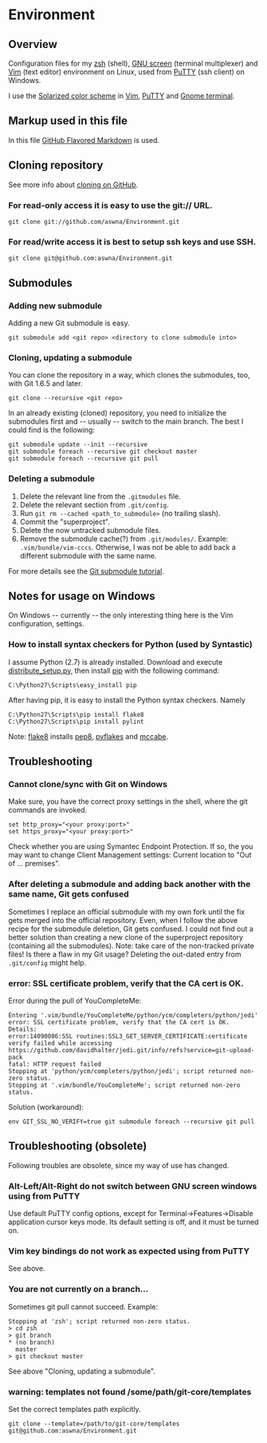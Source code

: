 # Environment #
## Overview ##
Configuration files for my [zsh][1] (shell), [GNU screen][2] (terminal multiplexer) and
[Vim][3] (text editor) environment on Linux, used from [PuTTY][4] (ssh client) on Windows.

I use the [Solarized color scheme][5] in [Vim][6], [PuTTY][7] and [Gnome terminal][8].

## Markup used in this file ##
In this file [GitHub Flavored Markdown][9] is used.

## Cloning repository ##
See more info about [cloning on GitHub][10].

### For read-only access it is easy to use the git:// URL. ###
    git clone git://github.com/aswna/Environment.git

### For read/write access it is best to setup ssh keys and use SSH. ###
    git clone git@github.com:aswna/Environment.git

## Submodules ##
### Adding new submodule ###
Adding a new Git submodule is easy.

    git submodule add <git repo> <directory to clone submodule into>

### Cloning, updating a submodule ###
You can clone the repository in a way, which clones the submodules, too, with Git 1.6.5 and later.

    git clone --recursive <git repo>

In an already existing (cloned) repository, you need to initialize the submodules first and -- usually -- switch to the main branch. The best I could find is the following:

    git submodule update --init --recursive
    git submodule foreach --recursive git checkout master
    git submodule foreach --recursive git pull

### Deleting a submodule ###
1. Delete the relevant line from the <code>.gitmodules</code> file.
2. Delete the relevant section from <code>.git/config</code>.
3. Run <code>git rm --cached &lt;path_to_submodule&gt;</code> (no trailing slash).
4. Commit the "superproject".
5. Delete the now untracked submodule files.
6. Remove the submodule cache(?) from <code>.git/modules/</code>. Example:
   <code>.vim/bundle/vim-cccs</code>. Otherwise, I was not be able to add back a different
   submodule with the same name.

For more details see the [Git submodule tutorial][11].

## Notes for usage on Windows ##
On Windows -- currently -- the only interesting thing here is the Vim configuration, settings.

### How to install syntax checkers for Python (used by Syntastic) ###
I assume Python (2.7) is already installed. Download and execute [distribute_setup.py][12],
then install [pip][13] with the following command:

    C:\Python27\Scripts\easy_install pip

After having pip, it is easy to install the Python syntax checkers. Namely

    C:\Python27\Scripts\pip install flake8
    C:\Python27\Scripts\pip install pylint

Note: [flake8][14] installs [pep8][15], [pyflakes][16] and [mccabe][17].

## Troubleshooting ##
### Cannot clone/sync with Git on Windows ###
Make sure, you have the correct proxy settings in the shell, where the git commands are invoked.

    set http_proxy="<your proxy:port>"
    set https_proxy="<your proxy:port>"

Check whether you are using Symantec Endpoint Protection. If so, the you may want to change
Client Management settings: Current location to "Out of ... premises".

### After deleting a submodule and adding back another with the same name, Git gets confused ###
Sometimes I replace an official submodule with my own fork until the fix gets merged into the official repository. Even, when I follow the above recipe for the submodule deletion, Git gets confused.
I could not find out a better solution than creating a new clone of the superproject repository (containing all the submodules). Note: take care of the non-tracked private files!
Is there a flaw in my Git usage? Deleting the out-dated entry from <code>.git/config</code> might help.

### error: SSL certificate problem, verify that the CA cert is OK. ###
Error during the pull of YouCompleteMe:

    Entering '.vim/bundle/YouCompleteMe/python/ycm/completers/python/jedi'
    error: SSL certificate problem, verify that the CA cert is OK. Details:
    error:14090086:SSL routines:SSL3_GET_SERVER_CERTIFICATE:certificate verify failed while accessing https://github.com/davidhalter/jedi.git/info/refs?service=git-upload-pack
    fatal: HTTP request failed
    Stopping at 'python/ycm/completers/python/jedi'; script returned non-zero status.
    Stopping at '.vim/bundle/YouCompleteMe'; script returned non-zero status.

Solution (workaround):

    env GIT_SSL_NO_VERIFY=true git submodule foreach --recursive git pull

## Troubleshooting (obsolete) ##
Following troubles are obsolete, since my way of use has changed.

### Alt-Left/Alt-Right do not switch between GNU screen windows using from PuTTY ###
Use default PuTTY config options, except for Terminal->Features->Disable application cursor keys mode.
Its default setting is off, and it must be turned on.

### Vim key bindings do not work as expected using from PuTTY ###
See above.

### You are not currently on a branch... ###
Sometimes git pull cannot succeed. Example:

    Stopping at 'zsh'; script returned non-zero status.
    > cd zsh
    > git branch
    * (no branch)
      master
    > git checkout master
See above "Cloning, updating a submodule".

### warning: templates not found /some/path/git-core/templates ###
Set the correct templates path explicitly.

    git clone --template=/path/to/git-core/templates git@github.com:aswna/Environment.git

[1]: http://www.zsh.org/ "zsh"
[2]: http://www.gnu.org/software/screen/ "GNU screen"
[3]: http://www.vim.org/ "Vim"
[4]: http://www.chiark.greenend.org.uk/~sgtatham/putty/ "PuTTY"
[5]: http://ethanschoonover.com/solarized "Solarized"
[6]: https://github.com/altercation/vim-colors-solarized "Vim colors solarized"
[7]: https://github.com/brantb/solarized/tree/master/putty-colors-solarized "PuTTY colors solarized"
[8]: https://github.com/sigurdga/gnome-terminal-colors-solarized "Gnome terminal colors solarized"
[9]: http://github.github.com/github-flavored-markdown/ "GFM"
[10]: https://help.github.com/articles/which-remote-url-should-i-use "Which remote URL should I use?"
[11]: https://git.wiki.kernel.org/index.php/GitSubmoduleTutorial "Git submodule tutorial"
[12]: http://python-distribute.org/distribute_setup.py "distribute_setup.py"
[13]: https://pypi.python.org/pypi/pip "pip"
[14]: https://pypi.python.org/pypi/flake8 "flake8"
[15]: https://pypi.python.org/pypi/pep8 "pep8"
[16]: https://pypi.python.org/pypi/pyflakes "pyflakes"
[17]: https://pypi.python.org/pypi/mccabe "mccabe"

